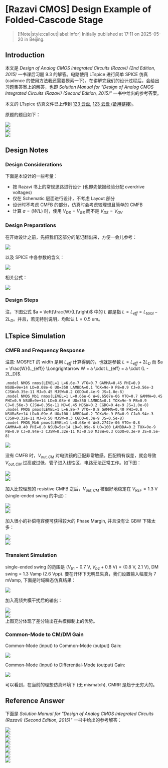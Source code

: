 # [Razavi CMOS] Design Example of Folded-Cascode Stage

> [!Note|style:callout|label:Infor]
> Initially published at 17:11 on 2025-05-20 in Beijing.

## Introduction

本文是 *Design of Analog CMOS Integrated Circuits (Razavi) (2nd Edition, 2015)* 一书课后习题 9.3 的解答。电路使用 LTspice 进行简单 SPICE 仿真 (cadence 的使用方法我还需要摸索一下)。在讲解完我们的设计过程后，会给出习题集答案上的解答，也即 *Solution Manual for "Design of Analog CMOS Integrated Circuits (Razavi) (Second Edition, 2015)"* 一书中给出的参考答案。


本文的 LTspice 仿真文件已上传到 [123 云盘](https://www.123684.com/s/0y0pTd-YUUj3), [123 云盘 (备用链接)](https://www.123912.com/s/0y0pTd-YUUj3)。

原题的题目如下：


<div class="center"><img src="https://imagebank-0.oss-cn-beijing.aliyuncs.com/VS-PicGo/2025-05-20-17-18-46_Design Example of Folded-Cascode Stage.png"/></div>
<div class="center"><img src="https://imagebank-0.oss-cn-beijing.aliyuncs.com/VS-PicGo/2025-05-20-17-19-12_Design Example of Folded-Cascode Stage.png"/></div>
<div class="center"><img src="https://imagebank-0.oss-cn-beijing.aliyuncs.com/VS-PicGo/2025-05-20-17-20-02_Design Example of Folded-Cascode Stage.png"/></div>

## Design Notes

### Design Considerations

下面是本设计的一些考量：
- 按 Razavi 书上的常规思路进行设计 (也即先依据经验分配 overdrive voltages)
- 仅在 Schematic 层面进行设计，不考虑 Layout 部分
- 设计时不考虑 CMFB 的部分，仿真时会考虑较理想且简单的 CMFB
- 计算 $a = (W/L)$ 时，使用 $V_{DS} = V_{GS}$ 而不是 $V_{DS} = V_{OV}$

### Design Preparations

在开始设计之前，先把我们这部分的笔记翻出来，方便一会儿参考：

<div class="center"><img src="https://imagebank-0.oss-cn-beijing.aliyuncs.com/VS-PicGo/2025-05-20-17-30-52_Design Example of Folded-Cascode Stage.png"/></div>

以及 SPICE 中各参数的含义：
<div class="center"><img src="https://imagebank-0.oss-cn-beijing.aliyuncs.com/VS-PicGo/2025-05-20-17-49-58_Design Example of Folded-Cascode Stage.png"/></div>

相关公式：
<div class="center"><img src="https://imagebank-0.oss-cn-beijing.aliyuncs.com/VS-PicGo/2025-05-20-17-51-32_Design Example of Folded-Cascode Stage.png"/></div>

### Design Steps

<!-- 这一部分，我们用比例法来分配 overdrive voltages. 以普通 cascode stage 为例，可以设 M9 占 1 份, M1 ~ M4 占 1.4 份而 M5 ~ M8 占 1.8 份；回到 folded-cascode stage, 就是 $M_{5,6} = 1\times V_1$, $M_{1,2} = M_{3,4} = 1.4\times V_1$, $M_{7,8} = M_{9,10} = 1.8\times V_1$. 这样一共消耗 $V_{OV5,6} + V_{OV3,4} + V_{OV7,8} + V_{OV9,10} = 6 V_1$ 的 single-ended swing. $V_{DD} = 3 \ \mathrm{V}$, 要使 CM swing > 2.4 V, 需要 $6 V_1 < 1.8 \ \mathrm{V}$. 不妨设 $6 V_1 = 1.7 \ \mathrm{V} \Longrightarrow V_1 = 283.3 \ \mathrm{mV}$. 于是各个 overdrive voltage 分配如下：

<div class="center"><img src="https://imagebank-0.oss-cn-beijing.aliyuncs.com/VS-PicGo/2025-05-20-17-31-46_Design Example of Folded-Cascode Stage.png"/></div>

当然，我们这里的比例系数是比较简易的，读者可以根据经验自行调整。 -->

注，下图公式 $a = \left(\frac{W}{L}\right)$ 中的 $L$ 都是指 $L = L_{eff} = L_{total} - 2L_D$。并且，若无特别说明，均默认 $L = 0.5 \ \mathrm{um}$。


## LTspice Simulation

### CMFB and Frequency Response

注意: MOSFET 的 width 是用 $L_{eff}$ 计算得到的，也就是参数 $L = L_{eff} + 2L_D$ 而 $a = \frac{W}{L_{eff}} \Longrightarrow W = a \cdot L_{eff} = a \cdot (L - 2L_D)$.

``` spice
.model NMOS nmos(LEVEL=1 L=6.6e-7 VTO=0.7 GAMMA=0.45 PHI=0.9 NSUB=9e+14 LD=0.08e-6 UO=350 LAMBDA=0.1 TOX=9e-9 PB=0.9 CJ=0.56e-3 CJSW=0.35e-11 MJ=0.45 MJSW=0.2 CGDO=0.4e-9 JS=1.0e-8)
.model NMOS_Mb1 nmos(LEVEL=1 L=0.66e-6 W=8.6507e-06 VTO=0.7 GAMMA=0.45 PHI=0.9 NSUB=9e+14 LD=0.08e-6 UO=350 LAMBDA=0.1 TOX=9e-9 PB=0.9 CJ=0.56e-3 CJSW=0.35e-11 MJ=0.45 MJSW=0.2 CGDO=0.4e-9 JS=1.0e-8)
.model PMOS pmos(LEVEL=1 L=6.8e-7 VTO=-0.8 GAMMA=0.40 PHI=0.8 NSUB=5e+14 LD=0.09e-6 UO=100 LAMBDA=0.2 TOX=9e-9 PB=0.9 CJ=0.94e-3 CJSW=0.32e-11 MJ=0.50 MJSW=0.3 CGDO=0.3e-9 JS=0.5e-8)
.model PMOS_Mb6 pmos(LEVEL=1 L=0.68e-6 W=8.2742e-06 VTO=-0.8 GAMMA=0.40 PHI=0.8 NSUB=5e+14 LD=0.09e-6 UO=100 LAMBDA=0.2 TOX=9e-9 PB=0.9 CJ=0.94e-3 CJSW=0.32e-11 MJ=0.50 MJSW=0.3 CGDO=0.3e-9 JS=0.5e-8)
```




<div class="center"><img src="https://imagebank-0.oss-cn-beijing.aliyuncs.com/VS-PicGo/2025-05-21-00-57-50_Design Example of Folded-Cascode Stage.png"/></div>

没有 CMFB 时，$V_{out,CM}$ 对电流镜的匹配非常敏感。匹配稍有误差，就会导致 $V_{out,CM}$ 过高或过低，管子进入线性区，电路无法正常工作。如下图：
<div class="center"><img src="https://imagebank-0.oss-cn-beijing.aliyuncs.com/VS-PicGo/2025-05-21-01-21-14_Design Example of Folded-Cascode Stage.png"/></div>
<div class="center"><img src="https://imagebank-0.oss-cn-beijing.aliyuncs.com/VS-PicGo/2025-05-21-00-58-19_Design Example of Folded-Cascode Stage.png"/></div>


加入比较理想的 resistive CMFB 之后，$V_{out,CM}$ 被很好地稳定在 $V_{REF} = 1.3 \ \mathrm{V}$ (single-ended swing 的中点)：
<div class="center"><img src="https://imagebank-0.oss-cn-beijing.aliyuncs.com/VS-PicGo/2025-05-21-01-20-26_Design Example of Folded-Cascode Stage.png"/></div>
<div class="center"><img src="https://imagebank-0.oss-cn-beijing.aliyuncs.com/VS-PicGo/2025-05-21-01-16-54_Design Example of Folded-Cascode Stage.png"/></div>

加入很小的补偿电容便可获得较大的 Phase Margin, 并且没有让 GBW 下降太多：
<div class="center"><img src="https://imagebank-0.oss-cn-beijing.aliyuncs.com/VS-PicGo/2025-05-21-01-33-39_Design Example of Folded-Cascode Stage.png"/></div>
<div class="center"><img src="https://imagebank-0.oss-cn-beijing.aliyuncs.com/VS-PicGo/2025-05-21-01-30-46_Design Example of Folded-Cascode Stage.png"/></div>

### Transient Simulation

single-ended swing 的范围是 $(V_{b1} - 0.7 \ \mathrm{V},\ V_{b2} + 0.8 \ \mathrm{V}) = (0.8 \ \mathrm{V},\ 2.1 \ \mathrm{V})$, DM swing = 1.3 Vamp (2.6 Vpp). 要在开环下无明显失真，我们设置输入幅度为 7 mVamp, 下面是时域瞬态仿真结果：
<div class="center"><img src="https://imagebank-0.oss-cn-beijing.aliyuncs.com/VS-PicGo/2025-05-21-15-32-28_Design Example of Folded-Cascode Stage.png"/></div>

加入高频共模干扰后的输出：
<div class="center"><img src="https://imagebank-0.oss-cn-beijing.aliyuncs.com/VS-PicGo/2025-05-21-15-35-50_Design Example of Folded-Cascode Stage.png"/></div>
<div class="center"><img src="https://imagebank-0.oss-cn-beijing.aliyuncs.com/VS-PicGo/2025-05-21-15-37-16_Design Example of Folded-Cascode Stage.png"/></div>
上图充分体现了差分输出在共模抑制上的优势。

### Common-Mode to CM/DM Gain


Common-Mode (input) to Common-Mode (output) Gain:
<div class="center"><img src="https://imagebank-0.oss-cn-beijing.aliyuncs.com/VS-PicGo/2025-05-21-15-41-57_Design Example of Folded-Cascode Stage.png"/></div>

Common-Mode (input) to Differential-Mode (output) Gain:
<div class="center"><img src="https://imagebank-0.oss-cn-beijing.aliyuncs.com/VS-PicGo/2025-05-21-20-26-10_Design Example of Folded-Cascode Stage.png"/></div>

可以看到，在当前的理想仿真环境下 (无 mismatch), CMRR 是趋于无穷大的。


## Reference Answer

下面是 *Solution Manual for "Design of Analog CMOS Integrated Circuits (Razavi) (Second Edition, 2015)"* 一书中给出的参考解答：

<div class="center"><img src="https://imagebank-0.oss-cn-beijing.aliyuncs.com/VS-PicGo/2025-05-21-15-52-21_Design Example of Folded-Cascode Stage.png"/></div>
<div class="center"><img src="https://imagebank-0.oss-cn-beijing.aliyuncs.com/VS-PicGo/2025-05-21-15-52-44_Design Example of Folded-Cascode Stage.png"/></div>
<div class="center"><img src="https://imagebank-0.oss-cn-beijing.aliyuncs.com/VS-PicGo/2025-05-21-15-53-07_Design Example of Folded-Cascode Stage.png"/></div>
<div class="center"><img src="https://imagebank-0.oss-cn-beijing.aliyuncs.com/VS-PicGo/2025-05-21-15-53-17_Design Example of Folded-Cascode Stage.png"/></div>
<div class="center"><img src="https://imagebank-0.oss-cn-beijing.aliyuncs.com/VS-PicGo/2025-05-21-15-53-30_Design Example of Folded-Cascode Stage.png"/></div>
<div class="center"><img src="https://imagebank-0.oss-cn-beijing.aliyuncs.com/VS-PicGo/2025-05-21-15-53-42_Design Example of Folded-Cascode Stage.png"/></div>
<div class="center"><img src="https://imagebank-0.oss-cn-beijing.aliyuncs.com/VS-PicGo/2025-05-21-15-53-53_Design Example of Folded-Cascode Stage.png"/></div>

